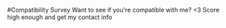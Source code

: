 #Compatibility Survey
Want to see if you're compatible with me? <3 
Score high enough and get my contact info